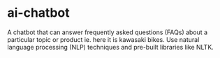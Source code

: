 # ai-chatbot
A chatbot that can answer frequently asked questions (FAQs) about a particular topic or product ie. here it is kawasaki bikes. Use natural language processing (NLP) techniques and pre-built libraries like NLTK.
